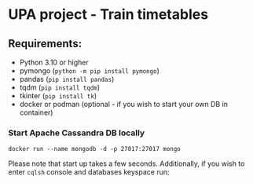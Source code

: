 # UPA project - Train timetables
## Requirements:
- Python 3.10 or higher
- pymongo (`python -m pip install pymongo`)
- pandas (`pip install pandas`)
- tqdm (`pip install tqdm`)
- tkinter (`pip install tk`)
- docker or podman (optional - if you wish to start your own DB in container)

### Start Apache Cassandra DB locally
```shell
docker run --name mongodb -d -p 27017:27017 mongo
```
Please note that start up takes a few seconds. Additionally, if you wish to enter `cqlsh` console and databases keyspace run:
